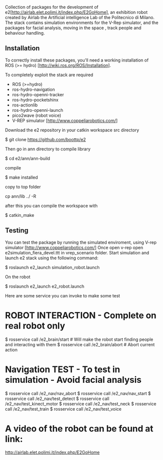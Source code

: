 Collection of packages for the development of e2[http://airlab.elet.polimi.it/index.php/E2GoHome], an exhibition robot created by Airlab the Artificial intelligence Lab of the Politecnico di Milano.
The stack contains simulation environments for the V-Rep simulator, and the packages for facial analysis, moving in the space , track people and behaviour handling.

Installation 
--------------------------------- 
To correctly install these packages, you'll need a working installation of ROS (>= hydro) [http://wiki.ros.org/ROS/Installation].

To completely exploit the stack are required

  * ROS (>=hydro)
  * ros-hydro-navigation
  * ros-hydro-openni-tracker
  * ros-hydro-pocketshinx
  * ros-actionlib
  * ros-hydro-openni-launch 
  * pico2wave (robot voice)
  * V-REP simulator [http://www.coppeliarobotics.com/]

Download the e2 repository in your catkin workspace src directory

$ git clone https://github.com/boottp/e2


Then go in ann directory to compile library

$ cd e2/ann/ann-build

compile

$ make installed

copy to top folder

cp ann/lib ../ -R

after this you can compile the workspace with 

$ catkin_make 

Testing
--------------------------------- 
You can test the package by running the simulated enviroment, using V-rep simulator [http://www.coppeliarobotics.com/]
Once open v-rep open e2simulation_fiera_devel.ttt in vrep_scenario folder. Start simulation and launch e2  stack using the following command:

$ roslaunch e2_launch simulation_robot.launch

On the robot

$ roslaunch e2_launch e2_robot.launch

Here are some service you can invoke to make some test

# ROBOT INTERACTION - Complete on real robot only
$ rosservice call /e2_brain/start    # Will make the robot start finding people and interacting with them
$ rosservice call /e2_brain/abort    # Abort current action

# Navigation TEST - To test in simulation - Avoid facial analysis
$ rosservice call /e2_nav/nav_abort
$ rosservice call /e2_nav/nav_start
$ rosservice call /e2_nav/test_detect
$ rosservice call /e2_nav/test_kinect_motor
$ rosservice call /e2_nav/test_neck
$ rosservice call /e2_nav/test_train
$ rosservice call /e2_nav/test_voice

# A video of the robot can be found at link:
http://airlab.elet.polimi.it/index.php/E2GoHome
